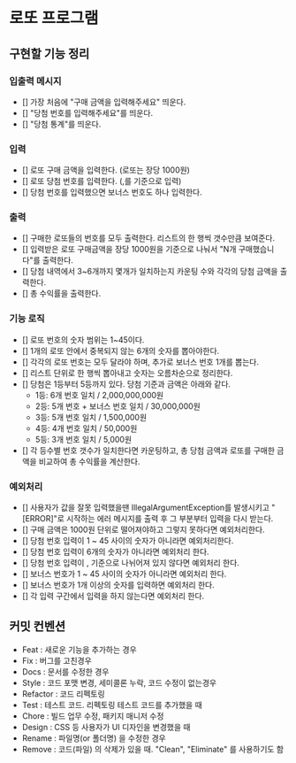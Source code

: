 # 로또 프로그램

## 구현할 기능 정리

### 입출력 메시지
- [] 가장 처음에 "구매 금액을 입력해주세요" 띄운다.
- [] "당첨 번호를 입력해주세요"를 띄운다.
- [] "당첨 통계"를 띄운다.

### 입력
- [] 로또 구매 금액을 입력한다. (로또는 장당 1000원)
- [] 로또 당첨 번호를 입력한다. (,를 기준으로 입력)
- [] 당첨 번호를 입력했으면 보너스 번호도 하나 입력한다.

### 출력
- [] 구매한 로또들의 번호를 모두 출력한다. 리스트의 한 행씩 갯수만큼 보여준다.
- [] 입력받은 로또 구매금액을 장당 1000원을 기준으로 나눠서 "N개 구매했습니다"를 출력한다.
- [] 당첨 내역에서 3~6개까지 몇개가 일치하는지 카운팅 수와 각각의 당첨 금액을 출력한다.
- [] 총 수익률을 출력한다.

### 기능 로직
- [] 로또 번호의 숫자 범위는 1~45이다.
- [] 1개의 로또 안에서 중복되지 않는 6개의 숫자를 뽑아야한다.
- [] 각각의 로또 번호는 모두 달라야 하며, 추가로 보너스 번호 1개를 뽑는다.
- [] 리스트 단위로 한 행씩 뽑아내고 숫자는 오름차순으로 정리한다.
- [] 당첨은 1등부터 5등까지 있다. 당첨 기준과 금액은 아래와 같다.
    - 1등: 6개 번호 일치 / 2,000,000,000원
    - 2등: 5개 번호 + 보너스 번호 일치 / 30,000,000원
    - 3등: 5개 번호 일치 / 1,500,000원
    - 4등: 4개 번호 일치 / 50,000원
    - 5등: 3개 번호 일치 / 5,000원
- [] 각 등수별 번호 갯수가 일치한다면 카운팅하고, 총 당첨 금액과 로또를 구매한 금액을 비교하여 총 수익률을 계산한다.

### 예외처리
- [] 사용자가 값을 잘못 입력했을땐 IllegalArgumentException를 발생시키고 "[ERROR]"로 시작하는 에러 메시지를 출력 후 그 부분부터 입력을 다시 받는다.
- [] 구매 금액은 1000원 단위로 떨어져야하고 그렇지 못하다면 예외처리한다.
- [] 당첨 번호 입력이 1 ~ 45 사이의  숫자가 아니라면 예외처리한다.
- [] 당첨 번호 입력이 6개의 숫자가 아니라면 예외처리 한다.
- [] 당첨 번호 입력이 , 기준으로 나뉘어져 있지 않다면 예외처리 한다.
- [] 보너스 번호가 1 ~ 45 사이의 숫자가 아니라면 예외처리 한다.
- [] 보너스 번호가 1개 이상의 숫자를 입력하면 예외처리 한다.
- [] 각 입력 구간에서 입력을 하지 않는다면 예외처리 한다.

## 커밋 컨벤션
- Feat : 새로운 기능을 추가하는 경우
- Fix : 버그를 고친경우
- Docs : 문서를 수정한 경우
- Style : 코드 포맷 변경, 세미콜론 누락, 코드 수정이 없는경우
- Refactor : 코드 리펙토링
- Test : 테스트 코드. 리펙토링 테스트 코드를 추가했을 때
- Chore : 빌드 업무 수정, 패키지 매니저 수정
- Design : CSS 등 사용자가 UI 디자인을 변경했을 때
- Rename : 파일명(or 폴더명) 을 수정한 경우
- Remove : 코드(파일) 의 삭제가 있을 때. "Clean", "Eliminate" 를 사용하기도 함
